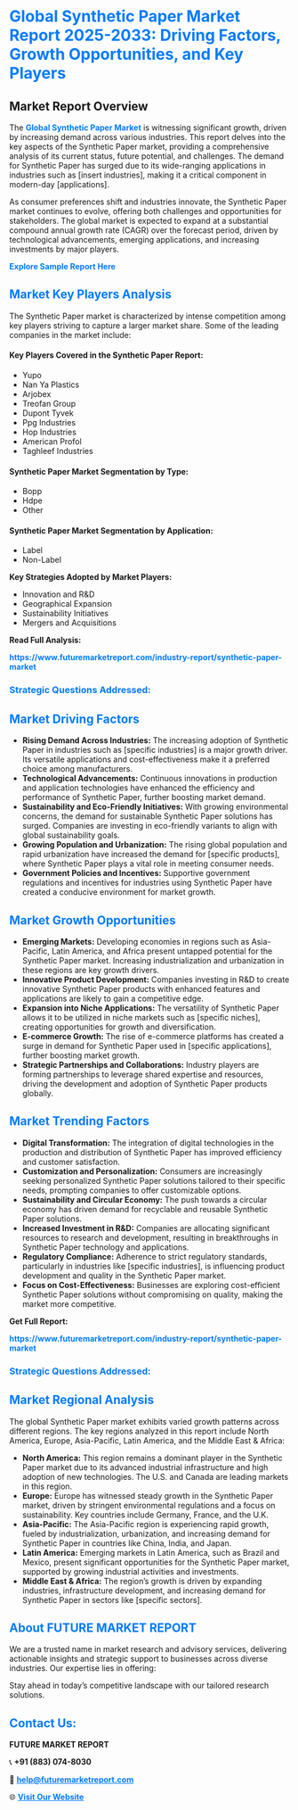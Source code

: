 <h1 style="color: #007BFF;">Global Synthetic Paper Market Report 2025-2033: Driving Factors, Growth Opportunities, and Key Players</h1>

<section id="overview">
<h2>Market Report Overview</h2>
<p>The <a href="https://www.futuremarketreport.com/industry-report/synthetic-paper-market" style="color: #007BFF; text-decoration: none;"><strong>Global Synthetic Paper Market</strong></a> is witnessing significant growth, driven by increasing demand across various industries. This report delves into the key aspects of the Synthetic Paper market, providing a comprehensive analysis of its current status, future potential, and challenges. The demand for Synthetic Paper has surged due to its wide-ranging applications in industries such as [insert industries], making it a critical component in modern-day [applications].</p>
<p>As consumer preferences shift and industries innovate, the Synthetic Paper market continues to evolve, offering both challenges and opportunities for stakeholders. The global market is expected to expand at a substantial compound annual growth rate (CAGR) over the forecast period, driven by technological advancements, emerging applications, and increasing investments by major players.</p>
</section>

<section id="overview">
<p><a href="https://www.futuremarketreport.com/request-sample/reportId=31571" style="color: #007BFF; text-decoration: none;"><strong>Explore Sample Report Here</strong></a></p>
</section>

<section id="key-players">
<h2 style="color: #007BFF;">Market Key Players Analysis</h2>
<p>The Synthetic Paper market is characterized by intense competition among key players striving to capture a larger market share. Some of the leading companies in the market include:</p>
<h4>Key Players Covered in the Synthetic Paper Report:</h4>
<ul><li>Yupo</li><li>Nan Ya Plastics</li><li>Arjobex</li><li>Treofan Group</li><li>Dupont Tyvek</li><li>Ppg Industries</li><li>Hop Industries</li><li>American Profol</li><li>Taghleef Industries</li></ul>
<h4>Synthetic Paper Market Segmentation by Type:</h4>
<ul><li>Bopp</li><li>Hdpe</li><li>Other</li></ul>

<h4>Synthetic Paper Market Segmentation by Application:</h4>
<ul><li>Label</li><li>Non-Label</li></ul>
<p><strong>Key Strategies Adopted by Market Players:</strong></p>
<ul>
<li>Innovation and R&D</li>
<li>Geographical Expansion</li>
<li>Sustainability Initiatives</li>
<li>Mergers and Acquisitions</li>
</ul>
</section>

<section>
<p><strong>Read Full Analysis: </strong></p><a href="https://www.futuremarketreport.com/industry-report/synthetic-paper-market" style="color: #007BFF; text-decoration: none;"><strong>https://www.futuremarketreport.com/industry-report/synthetic-paper-market</strong></a>
<h3 style="color: #007BFF;">Strategic Questions Addressed:</h3>
</section>

<section id="driving-factors">
<h2 style="color: #007BFF;">Market Driving Factors</h2>
<ul>
<li><strong>Rising Demand Across Industries:</strong> The increasing adoption of Synthetic Paper in industries such as [specific industries] is a major growth driver. Its versatile applications and cost-effectiveness make it a preferred choice among manufacturers.</li>
<li><strong>Technological Advancements:</strong> Continuous innovations in production and application technologies have enhanced the efficiency and performance of Synthetic Paper, further boosting market demand.</li>
<li><strong>Sustainability and Eco-Friendly Initiatives:</strong> With growing environmental concerns, the demand for sustainable Synthetic Paper solutions has surged. Companies are investing in eco-friendly variants to align with global sustainability goals.</li>
<li><strong>Growing Population and Urbanization:</strong> The rising global population and rapid urbanization have increased the demand for [specific products], where Synthetic Paper plays a vital role in meeting consumer needs.</li>
<li><strong>Government Policies and Incentives:</strong> Supportive government regulations and incentives for industries using Synthetic Paper have created a conducive environment for market growth.</li>
</ul>
</section>

<section id="growth-opportunities">
<h2 style="color: #007BFF;">Market Growth Opportunities</h2>
<ul>
<li><strong>Emerging Markets:</strong> Developing economies in regions such as Asia-Pacific, Latin America, and Africa present untapped potential for the Synthetic Paper market. Increasing industrialization and urbanization in these regions are key growth drivers.</li>
<li><strong>Innovative Product Development:</strong> Companies investing in R&D to create innovative Synthetic Paper products with enhanced features and applications are likely to gain a competitive edge.</li>
<li><strong>Expansion into Niche Applications:</strong> The versatility of Synthetic Paper allows it to be utilized in niche markets such as [specific niches], creating opportunities for growth and diversification.</li>
<li><strong>E-commerce Growth:</strong> The rise of e-commerce platforms has created a surge in demand for Synthetic Paper used in [specific applications], further boosting market growth.</li>
<li><strong>Strategic Partnerships and Collaborations:</strong> Industry players are forming partnerships to leverage shared expertise and resources, driving the development and adoption of Synthetic Paper products globally.</li>
</ul>
</section>

<section id="trending-factors">
<h2 style="color: #007BFF;">Market Trending Factors</h2>
<ul>
<li><strong>Digital Transformation:</strong> The integration of digital technologies in the production and distribution of Synthetic Paper has improved efficiency and customer satisfaction.</li>
<li><strong>Customization and Personalization:</strong> Consumers are increasingly seeking personalized Synthetic Paper solutions tailored to their specific needs, prompting companies to offer customizable options.</li>
<li><strong>Sustainability and Circular Economy:</strong> The push towards a circular economy has driven demand for recyclable and reusable Synthetic Paper solutions.</li>
<li><strong>Increased Investment in R&D:</strong> Companies are allocating significant resources to research and development, resulting in breakthroughs in Synthetic Paper technology and applications.</li>
<li><strong>Regulatory Compliance:</strong> Adherence to strict regulatory standards, particularly in industries like [specific industries], is influencing product development and quality in the Synthetic Paper market.</li>
<li><strong>Focus on Cost-Effectiveness:</strong> Businesses are exploring cost-efficient Synthetic Paper solutions without compromising on quality, making the market more competitive.</li>
</ul>
</section>

<section>
<p><strong>Get Full Report: </strong></p><a href="https://www.futuremarketreport.com/industry-report/synthetic-paper-market" style="color: #007BFF; text-decoration: none;"><strong>https://www.futuremarketreport.com/industry-report/synthetic-paper-market</strong></a>
<h3 style="color: #007BFF;">Strategic Questions Addressed:</h3>
</section>


<section id="regional-analysis">
<h2 style="color: #007BFF;">Market Regional Analysis</h2>
<p>The global Synthetic Paper market exhibits varied growth patterns across different regions. The key regions analyzed in this report include North America, Europe, Asia-Pacific, Latin America, and the Middle East & Africa:</p>
<ul>
<li><strong>North America:</strong> This region remains a dominant player in the Synthetic Paper market due to its advanced industrial infrastructure and high adoption of new technologies. The U.S. and Canada are leading markets in this region.</li>
<li><strong>Europe:</strong> Europe has witnessed steady growth in the Synthetic Paper market, driven by stringent environmental regulations and a focus on sustainability. Key countries include Germany, France, and the U.K.</li>
<li><strong>Asia-Pacific:</strong> The Asia-Pacific region is experiencing rapid growth, fueled by industrialization, urbanization, and increasing demand for Synthetic Paper in countries like China, India, and Japan.</li>
<li><strong>Latin America:</strong> Emerging markets in Latin America, such as Brazil and Mexico, present significant opportunities for the Synthetic Paper market, supported by growing industrial activities and investments.</li>
<li><strong>Middle East & Africa:</strong> The region’s growth is driven by expanding industries, infrastructure development, and increasing demand for Synthetic Paper in sectors like [specific sectors].</li>
</ul>
</section>

<footer>
<h2 style="color: #007BFF;">About FUTURE MARKET REPORT</h2>
<p>We are a trusted name in market research and advisory services, delivering actionable insights and strategic support to businesses across diverse industries. Our expertise lies in offering:</p>

<p>Stay ahead in today’s competitive landscape with our tailored research solutions.</p>

<h2 style="color: #007BFF;">Contact Us:</h2>
<p><strong>FUTURE MARKET REPORT</strong></p>
<p>📞 <strong>+91 (883) 074-8030</strong></p>
<p>📧 <strong><a href="mailto:help@futuremarketreport.com" style="color: #007BFF;">help@futuremarketreport.com</a></strong></p>
<p>🌐 <strong><a href="https://www.futuremarketreport.com/" style="color: #007BFF;">Visit Our Website</a></strong></p>
</footer>